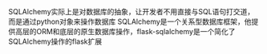 SQLAlchemy实际上是对数据库的抽象，让开发者不用直接与SQL语句打交道，而是通过python对象来操作数据库 
SQLAlchemy是一个关系型数据库框架，他提供高层的ORM和底层的原生数据库操作，flask-sqlalchemy是一个简化了 SQLAlchemy操作的flask扩展 
